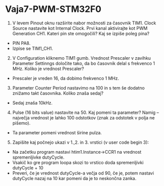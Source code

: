 # Vaja7-PWM-STM32F0

1. V levem Pinout oknu razširite nabor možnosti za časovnik TIM1. Clock Source nastavite kot Internal
Clock. Prvi kanal aktivirajte kot PWM Generation CH1. Kateri pin ste omogočili? Kaj se
izpiše poleg pina?

- PIN PA8.
- Izpise se TIM1_CH1.

2. V Configuration kliknemo TIM1 gumb. Vrednost Prescaler v zavihku Parameter Settinngs določite tako,
da bo časovnik delal s frekvenco 1 MHz. Koliko je vrednost Prescaler?

- Prescaler je vreden 16, da dobimo frekvenco 1 MHz.

3. Parameter Counter Period nastavimo na 100 in s tem še dodatno znižamo takt časovnika. Koliko znaša
sedaj?

- Sedaj znaša 10kHz.

4. Pulse (16 bits value) nastavite na 50. Kaj pomeni ta parameter? Namig – največja vrednost je lahko 100
odstotkov (znak za odstotek v polja ne pišemo).

- Ta parameter pomeni vrednost širine pulza.

5. Zapišite kaj počnejo ukazi v 1.,2. in 3. vrstici (v user code begin 3):

- Na začetku program nastavi htim1.Instance->CCR1 na vrednost spremenljivke dutyCycle.
- Vsakič ko gre program loopa skozi to vrstico doda spremenljivki dutyCycle + 10
- Preveri, če je vrednost dutyCycle-a večja od 90, če je, potem nastavi dutyCycle nazaj na 10 kar pomeni da je to neskončna zanka.
